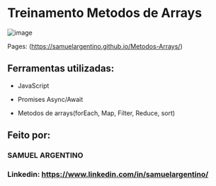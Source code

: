 # Treinamento Metodos de Arrays

![image](https://github.com/user-attachments/assets/aece5615-dacc-4b44-9a43-def89cc707df)

Pages: (https://samuelargentino.github.io/Metodos-Arrays/)

## Ferramentas utilizadas:

* JavaScript

* Promises Async/Await

* Metodos de arrays(forEach, Map, Filter, Reduce, sort)
  
## Feito por:

### SAMUEL ARGENTINO

### Linkedin: https://www.linkedin.com/in/samuelargentino/

